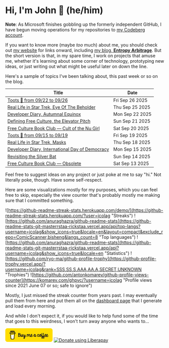 # Hi, I'm John 👋 (he/him)

**Note**:  As Microsoft finishes gobbling up the formerly independent GitHub, I have begun moving operations for my repositories to [my Codeberg account](https://codeberg.org/jcolag).

If you want to know more (maybe *too* much) about me, you should check out [my website](https://john.colagioia.net/) for links onward, including [my blog, **Entropy Arbitrage**](https://john.colagioia.net/blog).  But the short version is that, in my spare time, I work on projects that amuse me, whether it's learning about some corner of technology, prototyping new ideas, or just writing out what might be useful later on down the line.

Here's a sample of topics I've been talking about, this past week or so on the blog.

|Title|Date|
|-----|-------|
|[Toots 🦣 from 09/22 to 09/26](https://john.colagioia.net/blog/2025/09/26/week.html)|Fri Sep 26 2025|
|[Real Life in Star Trek, Eye Of The Beholder](https://john.colagioia.net/blog/2025/09/25/eye-beholder.html)|Thu Sep 25 2025|
|[Developer Diary, Autumnal Equinox](https://john.colagioia.net/blog/2025/09/22/equinox.html)|Mon Sep 22 2025|
|[Defining Free Culture, the Elevator Pitch](https://john.colagioia.net/blog/2025/09/21/define-free-culture-1.html)|Sun Sep 21 2025|
|[Free Culture Book Club — Cult of the Nu Girl](https://john.colagioia.net/blog/2025/09/20/cult-nu-girl.html)|Sat Sep 20 2025|
|[Toots 🦣 from 09/15 to 09/19](https://john.colagioia.net/blog/2025/09/19/week.html)|Fri Sep 19 2025|
|[Real Life in Star Trek, Masks](https://john.colagioia.net/blog/2025/09/18/masks.html)|Thu Sep 18 2025|
|[Developer Diary, International Day of Democracy](https://john.colagioia.net/blog/2025/09/15/democracy.html)|Mon Sep 15 2025|
|[Revisiting the Silver Bat](https://john.colagioia.net/blog/2025/09/14/revisit-silver-bat.html)|Sun Sep 14 2025|
|[Free Culture Book Club — Obsolete](https://john.colagioia.net/blog/2025/09/13/obsolete.html)|Sat Sep 13 2025|

Feel free to suggest ideas on any project or just poke at me to say "hi." Not literally poke, though. Have some self-respect.

Here are some visualizations mostly for my purposes, which you can feel free to skip, especially the view counter that's probably mostly me making sure that I committed something.

![https://github-readme-streak-stats.herokuapp.com/demo/](https://github-readme-streak-stats.herokuapp.com/?user=jcolag "Streaks")
![https://github.com/anuraghazra/github-readme-stats](https://github-readme-stats-git-masterrstaa-rickstaa.vercel.app/api/top-langs?username=jcolag&show_icons=true&locale=en&layout=compact&exclude_repo=ComicScanner,bisheng&langs_count=8 "Top languages")
![https://github.com/anuraghazra/github-readme-stats](https://github-readme-stats-git-masterrstaa-rickstaa.vercel.app/api?username=jcolag&show_icons=true&locale=en "Statistics")
![https://github.com/ryo-ma/github-profile-trophy](https://github-profile-trophy.vercel.app/?username=jcolag&rank=SSS,SS,S,AAA,AA,A,SECRET,UNKNOWN "Trophies")
![https://github.com/antonkomarev/github-profile-views-counter](https://komarev.com/ghpvc/?username=jcolag "Profile views since 2021 June 07 or so; safe to ignore")

Mostly, I just missed the streak counter from years past.  I may eventually pull them from here and put them all on the [dashboard page](https://github.com/jcolag/dash) that I generate and load every morning.

And while I don't expect it, if you would like to help fund some of the time that goes to this weirdness, I won't turn away anyone who wants to...

[<img src="images/default-yellow.png" alt="Buy Me a Coffee" width="150px"/>](https://www.buymeacoffee.com/jcolag)
<a href="https://liberapay.com/jcolag/donate"><img alt="Donate using Liberapay" src="https://liberapay.com/assets/widgets/donate.svg"></a>
